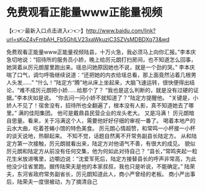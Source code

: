 # 免费观看正能量www正能量视频


【👉👉最新入口点击进入👉👉】http://www.baidu.com/link?url=sKoZ4vFmbAH_Fb5GhILV23xaWkuziC3SZVsMDBDXq73&wd

免费观看正能量www正能量视频陆县，十万火急，我必须马上向你汇报。”李本庆急切地说：“招待所的服务员小娇，晚上给厉元朗打扫房间，也不知道怎么回事，她哭着从厉元朗屋里跑出来。瑶总问她原因她也不说，就是一个劲的哭。”
李本庆喘了口气，调匀呼吸继续说道：“还把她的内衣给瑶总看，那上面竟然沾着几根男人头发……”
“什么！”陆定方“腾”地从床上坐起来，大脑飞速运转，很快便得出结论，“难不成厉元朗把小娇……给那个了？
“我也是这么判断的，就是没有过硬的证据。”李本庆如是说。
“你去问一问小娇不就知道了？”陆定方提醒他。
“关键是，小娇人不见了！宿舍没有，招待所也全翻遍了，根本没有人影，真不知道她去了哪里。”
满的佳阳集团。
他可是戴鼎县民营企业的龙头老大。
又是冯满！
厉元朗暗自思量。看来，关于冯满这个人，需要他好好仔细的审视一番了。
喝着本地产的云水大曲，吃着苍蝇小馆的特色美食。
厉元朗心情超赞，和常鸣一小杯接一小杯的谈天说地，热聊起来。
不知不觉，话题自然离不开常务副县长陆定方。
从和陆定方第一次接触，厉元朗就看出来，陆定方对他语气不善，有很大的成见。
貌似厉元朗和陆定方从前没有任何交集，他为何如此对待自己？
“县长，”常鸣夹起一粒花生米放进嘴里，边嚼边说：“沈爱军死后，陆定方接替县长的呼声非常高，为此他没少往省里跑。据传陆荣夫是他的本家叔叔，我也只是听说，不能确定。”
陆荣夫，东河省政府常务副省长，厉元朗知道此人，商小严曾经的老板。
商小严出事后，陆荣夫一度很被动，为了摘清自己
